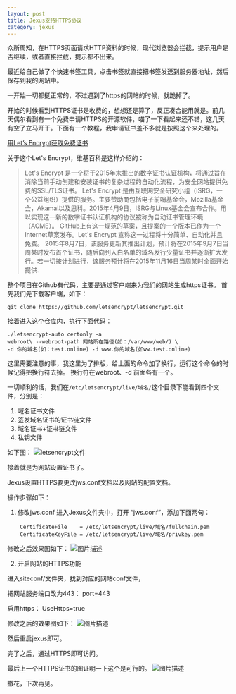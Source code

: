 ```yaml
---
layout: post
title: Jexus支持HTTPS协议
category: jexus
---
```


众所周知，在HTTPS页面请求HTTP资料的时候，现代浏览器会拦截，提示用户是否继续，或者直接拦截，提示都不出来。

最近给自己做了个快速书签工具，点击书签就直接把书签发送到服务器地址，然后保存到我的网站中。

一开始一切都挺正常的，不过遇到了https的网站的时候，就跪掉了。

开始的时候看到HTTPS证书是收费的，想想还是算了，反正凑合能用就是。前几天偶尔看到有一个免费申请HTTPS的开源软件，喵了一下看起来还不错，这几天有空了立马开干。下面有一个教程，我申请证书差不多就是按照这个来处理的。

[用Let’s Encrypt获取免费证书](https://www.paulyang.cn/blog/archives/39?spm=5176.blog2666.yqblogcon1.12.Nu0TgL)


关于这个Let's Encrypt，维基百科是这样介绍的：

> Let's Encrypt 是一个将于2015年末推出的数字证书认证机构，将通过旨在消除当前手动创建和安装证书的复杂过程的自动化流程，为安全网站提供免费的SSL/TLS证书。  Let's Encrypt 是由互联网安全研究小组（ISRG，一个公益组织）提供的服务。主要赞助商包括电子前哨基金会，Mozilla基金会，Akamai以及思科。2015年4月9日，ISRG与Linux基金会宣布合作。用以实现这一新的数字证书认证机构的协议被称为自动证书管理环境（ACME）。  GitHub上有这一规范的草案，且提案的一个版本已作为一个Internet草案发布。Let's Encrypt 宣称这一过程将十分简单、自动化并且免费。  2015年8月7日，该服务更新其推出计划，预计将在2015年9月7日当周某时发布首个证书，随后向列入白名单的域名发行少量证书并逐渐扩大发行。若一切按计划进行，该服务预计将在2015年11月16日当周某时全面开始提供.


整个项目在Github有代码，主要是通过客户端来为我们的网站生成https证书。
首先我们先下载客户端，如下：
```shell
git clone https://github.com/letsencrypt/letsencrypt.git

```
接着进入这个仓库内，执行下面代码：
```shell
./letsencrypt-auto certonly -a 
webroot\ --webroot-path 网站所在路径(如：/var/www/web/) \ 
-d 你的域名(如：test.online) -d www.你的域名(如ww.test.online)

```
这里需要注意的事，我这里为了排版，给上面的命令加了换行，运行这个命令的时候记得把换行符去掉。
换行符在webroot、-d 前面各有一个。

一切顺利的话，我们在`/etc/letsencrypt/live/域名/`这个目录下能看到四个文件，分别是：

1. 域名证书文件
2. 签发域名证书的证书链文件
3. 域名证书+证书链文件
4. 私钥文件

如下图：
![letsencrypt文件](http://7xread.com1.z0.glb.clouddn.com/60e4f29a-6da5-40e1-ae32-453a3bbf2455)

接着就是为网站设置证书了。


Jexus设置HTTPS要更改jws.conf文档以及网站的配置文档。

操作步骤如下：

1. 修改jws.conf
进入Jexus文件夹中，打开 “jws.conf”，添加下面两句：

```shell
	CertificateFile    = /etc/letsencrypt/live/域名/fullchain.pem
	CertificateKeyFile = /etc/letsencrypt/live/域名/privkey.pem
```

修改之后效果图如下：
![图片描述](http://7xread.com1.z0.glb.clouddn.com/d306d9c5-6391-421d-86fc-053b97d1b489)


2. 开启网站的HTTPS功能

进入siteconf/文件夹，找到对应的网站conf文件，

把网站服务端口改为443：
port=443

启用https：
UseHttps=true

修改之后的效果图如下：
![图片描述](http://7xread.com1.z0.glb.clouddn.com/0800dc87-2500-42d2-a3c5-a75a2c819330)

然后重启jexus即可。

完了之后，通过HTTPS即可访问。

最后上一个HTTPS证书的图证明一下这个是可行的。
![图片描述](http://7xread.com1.z0.glb.clouddn.com/24842774-311e-4e55-a6b5-b88a89edc754)


撒花，下次再见。















